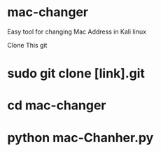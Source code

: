# mac-changer
Easy tool for changing Mac Address in Kali linux




Clone This git 
# sudo git clone [link].git
# cd mac-changer
# python mac-Chanher.py
